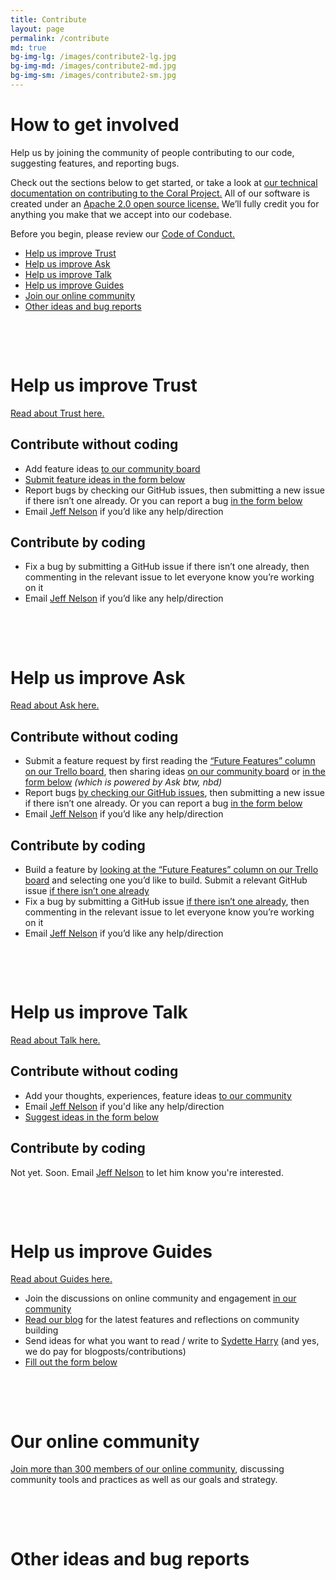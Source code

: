 ```yaml
---
title: Contribute
layout: page
permalink: /contribute
md: true
bg-img-lg: /images/contribute2-lg.jpg
bg-img-md: /images/contribute2-md.jpg
bg-img-sm: /images/contribute2-sm.jpg
---
```


# How to get involved

Help us by joining the community of people contributing to our code, suggesting features, and reporting bugs.

Check out the sections below to get started, or take a look at [our technical documentation on contributing to the Coral Project.](http://coralprojectdocs.herokuapp.com/contribute/) All of our software is created under an [Apache 2.0 open source license.](http://www.apache.org/licenses/LICENSE-2.0) We’ll fully credit you for anything you make that we accept into our codebase.

Before you begin, please review our [Code of Conduct.](code-of-conduct.html)

* [Help us improve Trust](#help-us-improve-trust)
* [Help us improve Ask](#help-us-improve-ask)
* [Help us improve Talk](#help-us-improve-talk)
* [Help us improve Guides](#help-us-improve-guides)
* [Join our online community](#our-online-community)
* [Other ideas and bug reports](#other-ideas-and-bug-reports)

&nbsp;

&nbsp;

# **Help us improve Trust**

[Read about Trust here.](/products/trust.html)

## Contribute without coding

* Add feature ideas [to our community board](https://community.coralproject.net/c/the-coral-project/product-trust)
* [Submit feature ideas in the form below](#ideas-and-bug-reports)
* Report bugs by checking our GitHub issues, then submitting a new issue if there isn’t one already. Or you can report a bug [in the form below](#other-ideas-and-bug-reports)
* Email [Jeff Nelson](mailto:jeff@mozillafoundation.org) if you’d like any help/direction

## Contribute by coding

* Fix a bug by submitting a GitHub issue if there isn’t one already, then commenting in the relevant issue to let everyone know you’re working on it
* Email [Jeff Nelson](mailto:jeff@mozillafoundation.org) if you’d like any help/direction


&nbsp;

&nbsp;


# **Help us improve Ask**

[Read about Ask here.](/products/ask.html)

## Contribute without coding

* Submit a feature request by first reading the [“Future Features” column on our Trello board](http://trello.com/b/hAtt6ujX/ask), then sharing ideas [on our community board](https://community.coralproject.net/c/the-coral-project/product-trust) or [in the form below](#ideas-and-bug-reports) *(which is powered by Ask btw, nbd)*
* Report bugs [by checking our GitHub issues](https://github.com/coralproject/ask/issues), then submitting a new issue if there isn’t one already. Or you can report a bug [in the form below](#other-ideas-and-bug-reports)
* Email [Jeff Nelson](mailto:jeff@mozillafoundation.org) if you’d like any help/direction

## Contribute by coding

* Build a feature by [looking at the “Future Features” column on our Trello board](http://trello.com/b/hAtt6ujX/ask) and selecting one you’d like to build. Submit a relevant GitHub issue [if there isn’t one already](https://github.com/coralproject/ask/issues)
* Fix a bug by submitting a GitHub issue [if there isn’t one already](https://github.com/coralproject/ask/issues), then commenting in the relevant issue to let everyone know you’re working on it
* Email [Jeff Nelson](mailto:jeff@mozillafoundation.org) if you’d like any help/direction

&nbsp;

&nbsp;


# **Help us improve Talk**

[Read about Talk here.](/products/talk.html)

## Contribute without coding

* Add your thoughts, experiences, feature ideas [to our community](https://community.coralproject.net/c/the-coral-project/product-talk)
* Email [Jeff Nelson](mailto:jeff@mozillafoundation.org) if you'd like any help/direction
* [Suggest ideas in the form below](#other-ideas-and-bug-reports)

## Contribute by coding

Not yet. Soon. Email [Jeff Nelson](mailto:jeff@mozillafoundation.org) to let him know you're interested.



&nbsp;

&nbsp;


# **Help us improve Guides**

[Read about Guides here.](/products/guides.html)

* Join the discussions on online community and engagement [in our community](https://community.coralproject.net)
* [Read our blog](https://blog.coralproject.net) for the latest features and reflections on community building
* Send ideas for what you want to read / write to [Sydette Harry](mailto:sydette@mozillafoundation.org) (and yes, we do pay for blogposts/contributions)
* [Fill out the form below](#other-ideas-and-bug-reports)


&nbsp;

&nbsp;


# **Our online community**

[Join more than 300 members of our online community](https://community.coralproject.net), discussing community tools and practices as well as our goals and strategy.


&nbsp;

&nbsp;

# **Other ideas and bug reports**
<div id="ask-form"></div><script src="http://104.196.97.167:4444/widgets/57bf2b774b161600054373f8.js"></script>
